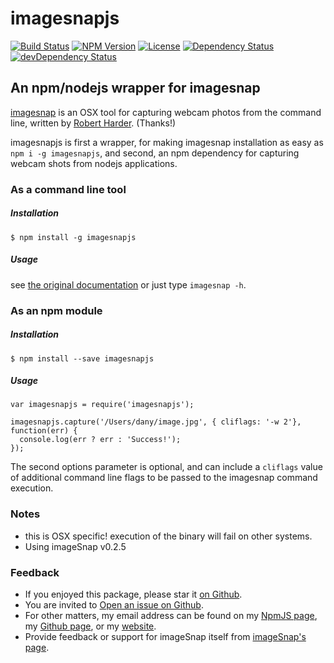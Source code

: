 # imagesnapjs

[![Build Status](https://travis-ci.org/danyshaanan/imagesnapjs.png)](https://travis-ci.org/danyshaanan/imagesnapjs)
[![NPM Version](https://img.shields.io/npm/v/imagesnapjs.svg?style=flat)](https://npmjs.org/package/imagesnapjs)
[![License](http://img.shields.io/npm/l/imagesnapjs.svg?style=flat)](LICENSE)
[![Dependency Status](https://david-dm.org/danyshaanan/imagesnapjs.svg)](https://david-dm.org/danyshaanan/imagesnapjs)
[![devDependency Status](https://david-dm.org/danyshaanan/imagesnapjs/dev-status.svg)](https://david-dm.org/danyshaanan/imagesnapjs#info=devDependencies)

## An npm/nodejs wrapper for imagesnap

[imagesnap](https://github.com/rharder/imagesnap) is an OSX tool for capturing webcam photos from the command line,
written by [Robert Harder](https://github.com/rharder). (Thanks!)

imagesnapjs is first a wrapper, for making imagesnap installation as easy as `npm i -g imagesnapjs`,
and second, an npm dependency for capturing webcam shots from nodejs applications.

### As a command line tool

##### Installation

```
$ npm install -g imagesnapjs
```

##### Usage

see [the original documentation](https://github.com/rharder/imagesnap) or just type `imagesnap -h`.

### As an npm module

##### Installation

```
$ npm install --save imagesnapjs
```

##### Usage

```
var imagesnapjs = require('imagesnapjs');

imagesnapjs.capture('/Users/dany/image.jpg', { cliflags: '-w 2'}, function(err) {
  console.log(err ? err : 'Success!');
});
```

The second options parameter is optional, and can include a
`cliflags` value of additional command line flags to be passed to the imagesnap command execution.

### Notes

* this is OSX specific! execution of the binary will fail on other systems.
* Using imageSnap v0.2.5

### Feedback

* If you enjoyed this package, please star it [on Github](https://github.com/danyshaanan/imagesnapjs).
* You are invited to [Open an issue on Github](https://github.com/danyshaanan/imagesnapjs/issues).
* For other matters, my email address can be found on my [NpmJS page](https://www.npmjs.org/~danyshaanan), my [Github page](https://github.com/danyshaanan), or my [website](http://danyshaanan.com/).
* Provide feedback or support for imageSnap itself from [imageSnap's page](http://www.iharder.net/current/macosx/imagesnap/).
